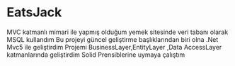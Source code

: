 # EatsJack
MVC katmanlı mimari ile yapmış olduğum yemek sitesinde veri tabanı olarak MSQL kullandım
Bu projeyi güncel  geliştirme başlıklarından biri olna .Net Mvc5 ile geliştirdim
Projemi BusinessLayer,EntityLayer ,Data AccessLayer katmanlarında geliştirdim
Solid Prensiblerine uymaya çalıştım
